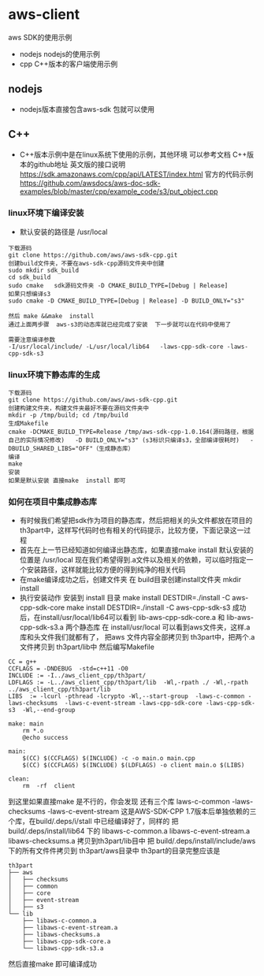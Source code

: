 # aws-client
aws SDK的使用示例

- nodejs   nodejs的使用示例
- cpp   C++版本的客户端使用示例


## nodejs 
- nodejs版本直接包含aws-sdk 包就可以使用

## C++ 
- C++版本示例中是在linux系统下使用的示例，其他环境 可以参考文档 
C++版本的github地址 
英文版的接口说明    https://sdk.amazonaws.com/cpp/api/LATEST/index.html
官方的代码示例  https://github.com/awsdocs/aws-doc-sdk-examples/blob/master/cpp/example_code/s3/put_object.cpp


### linux环境下编译安装
- 默认安装的路径是  /usr/local
```
下载源码
git clone https://github.com/aws/aws-sdk-cpp.git
创建build文件夹，不要在aws-sdk-cpp源码文件夹中创建
sudo mkdir sdk_build
cd sdk_build
sudo cmake   sdk源码文件夹 -D CMAKE_BUILD_TYPE=[Debug | Release]
如果只想编译s3  
sudo cmake -D CMAKE_BUILD_TYPE=[Debug | Release] -D BUILD_ONLY="s3"

然后 make &&make  install  
通过上面两步骤  aws-s3的动态库就已经完成了安装  下一步就可以在代码中使用了 

需要注意编译参数
-I/usr/local/include/ -L/usr/local/lib64   -laws-cpp-sdk-core -laws-cpp-sdk-s3

```
### linux环境下静态库的生成
```
下载源码
git clone https://github.com/aws/aws-sdk-cpp.git
创建构建文件夹，构建文件夹最好不要在源码文件夹中
mkdir -p /tmp/build; cd /tmp/build
生成Makefile
cmake -DCMAKE_BUILD_TYPE=Release /tmp/aws-sdk-cpp-1.0.164(源码路径，根据自己的实际情况修改)   -D BUILD_ONLY="s3" (s3标识只编译s3，全部编译很耗时)   -DBUILD_SHARED_LIBS="OFF"（生成静态库）
编译
make 
安装
如果是默认安装 直接make  install 即可

```

### 如何在项目中集成静态库 
- 有时候我们希望把sdk作为项目的静态库，然后把相关的头文件都放在项目的th3part中，这样写代码时也有相关的代码提示，比较方便，下面记录这一过程 
- 首先在上一节已经知道如何编译出静态库，如果直接make install  默认安装的位置是 /usr/local
  现在我们希望得到.a文件以及相关的依赖，可以临时指定一个安装路径，这样就能比较方便的得到纯净的相关代码 
- 在make编译成功之后，创建文件夹 在  build目录创建install文件夹 
 mkdir install  
- 执行安装动作 安装到 install 目录 
make install DESTDIR=./install -C aws-cpp-sdk-core
make install DESTDIR=./install -C aws-cpp-sdk-s3
成功后，在install/usr/local/lib64可以看到 lib-aws-cpp-sdk-core.a 和   lib-aws-cpp-sdk-s3.a 两个静态库
在 install/usr/local 可以看到aws文件夹，这样.a  库和头文件我们就都有了，
把aws 文件内容全部拷贝到 th3part中，把两个.a 文件拷贝到  th3part/lib中
然后编写Makefile

```
CC = g++
CCFLAGS = -DNDEBUG  -std=c++11 -O0
INCLUDE := -I../aws_client_cpp/th3part/
LDFLAGS := -L../aws_client_cpp/th3part/lib  -Wl,-rpath ./ -Wl,-rpath ../aws_client_cpp/th3part/lib
LIBS  := -lcurl -pthread -lcrypto -Wl,--start-group  -laws-c-common -laws-checksums  -laws-c-event-stream -laws-cpp-sdk-core -laws-cpp-sdk-s3  -Wl,--end-group

make: main
	rm *.o
	@echo success
	
main:
	$(CC) $(CCFLAGS) $(INCLUDE) -c -o main.o main.cpp
	$(CC) $(CCFLAGS) $(INCLUDE) $(LDFLAGS) -o client main.o $(LIBS)

clean:
	rm  -rf  client
```
到这里如果直接make 是不行的，你会发现 还有三个库 laws-c-common -laws-checksums  -laws-c-event-stream
这是AWS-SDK-CPP  1.7版本后单独依赖的三个库，在build/.deps/i/stall  中已经编译好了，同样的
把 build/.deps/install/lib64 下的 libaws-c-common.a libaws-c-event-stream.a  libaws-checksums.a 拷贝到th3part/lib目中
把 build/.deps/install/include/aws 下的所有文件件拷贝到 th3part/aws目录中
th3part的目录完整应该是 
```
th3part
├── aws
│   ├── checksums
│   ├── common
│   ├── core
│   ├── event-stream
│   ├── s3
└── lib
    ├── libaws-c-common.a
    ├── libaws-c-event-stream.a
    ├── libaws-checksums.a
    ├── libaws-cpp-sdk-core.a
    └── libaws-cpp-sdk-s3.a
```
然后直接make 即可编译成功
 







